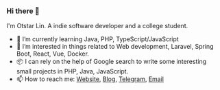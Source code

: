 ### Hi there 👋

I'm Otstar Lin. A indie software developer and a college student.

- 🌱 I’m currently learning Java, PHP, TypeScript/JavaScript
- 🎉 I’m interested in things related to Web development, Laravel, Spring Boot, React, Vue, Docker.
- 📦 I can rely on the help of Google search to write some interesting small projects in PHP, Java, JavaScript.
- 📫 How to reach me: [Website](https://ixk.me), [Blog](https://blog.ixk.me/), [Telegram](https://t.me/otstar), [Email](mailto:syfxlin@gmail.com)
